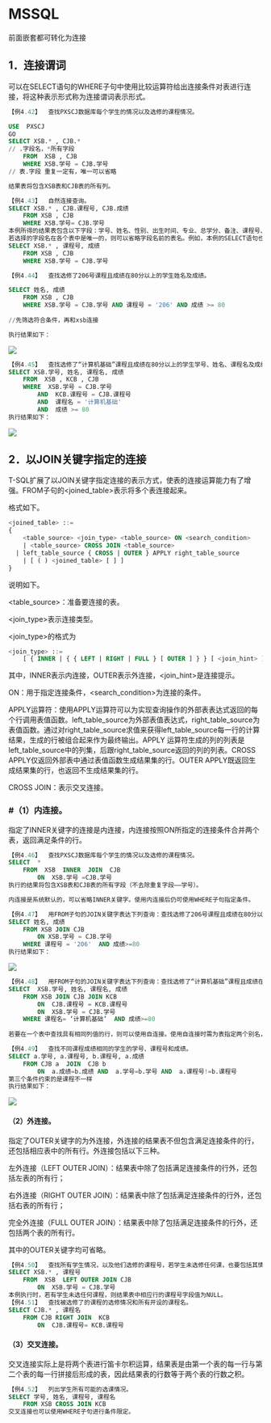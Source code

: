# MSSQL

前面嵌套都可转化为连接



## 1．连接谓词

可以在SELECT语句的WHERE子句中使用比较运算符给出连接条件对表进行连接，将这种表示形式称为连接谓词表示形式。

```sql
【例4.42】  查找PXSCJ数据库每个学生的情况以及选修的课程情况。

USE  PXSCJ
GO
SELECT XSB.* , CJB.*
// .字段名，*所有字段
	FROM  XSB , CJB
	WHERE XSB.学号 = CJB.学号
// 表.字段 重复一定有，唯一可以省略

结果表将包含XSB表和CJB表的所有列。
```
```sql
【例4.43】  自然连接查询。
SELECT XSB.* , CJB.课程号, CJB.成绩
	FROM XSB , CJB
	WHERE XSB.学号= CJB.学号
本例所得的结果表包含以下字段：学号、姓名、性别、出生时间、专业、总学分、备注、课程号、成绩。
若选择的字段名在各个表中是唯一的，则可以省略字段名前的表名。例如，本例的SELECT语句也可写为：
SELECT XSB.* , 课程号, 成绩
	FROM XSB , CJB
	WHERE XSB.学号 = CJB.学号

```


```sql
【例4.44】  查找选修了206号课程且成绩在80分以上的学生姓名及成绩。

SELECT 姓名, 成绩
	FROM XSB , CJB
	WHERE XSB.学号 = CJB.学号 AND 课程号 = '206' AND 成绩 >= 80
	
//先筛选符合条件，再和xsb连接

执行结果如下：
```

![](https://img1.zlogs.net/20/20200121234649.png)

```sql
【例4.45】  查找选修了“计算机基础”课程且成绩在80分以上的学生学号、姓名、课程名及成绩。
SELECT XSB.学号, 姓名, 课程名, 成绩
	FROM  XSB , KCB , CJB
	WHERE  XSB.学号 = CJB.学号 
		AND  KCB.课程号 = CJB.课程号
		AND  课程名 = '计算机基础'  
		AND  成绩 >= 80
执行结果如下：
```

![](https://img1.zlogs.net/20/20200121235902.png)


##  2．以JOIN关键字指定的连接

T-SQL扩展了以JOIN关键字指定连接的表示方式，使表的连接运算能力有了增强。FROM子句的<joined_table>表示将多个表连接起来。

格式如下。
```sql
<joined_table> ::= 
{
    <table_source> <join_type> <table_source> ON <search_condition> 
    | <table_source> CROSS JOIN <table_source> 
  | left_table_source { CROSS | OUTER } APPLY right_table_source 
    | [ ( ) <joined_table> [ ] ] 
}
```
说明如下。

<table_source>：准备要连接的表。

<join_type>表示连接类型。

<join_type>的格式为
```sql
<join_type> ::= 
    [ { INNER | { { LEFT | RIGHT | FULL } [ OUTER ] } } [ <join_hint> ] ] JOIN
```
其中，INNER表示内连接，OUTER表示外连接，<join_hint>是连接提示。

ON：用于指定连接条件，<search_condition>为连接的条件。

APPLY运算符：使用APPLY运算符可以为实现查询操作的外部表表达式返回的每个行调用表值函数。left_table_source为外部表值表达式，right_table_source为表值函数。通过对right_table_source求值来获得left_table_source每一行的计算结果，生成的行被组合起来作为最终输出。APPLY 运算符生成的列的列表是left_table_source中的列集，后跟right_table_source返回的列的列表。CROSS APPLY仅返回外部表中通过表值函数生成结果集的行。OUTER APPLY既返回生成结果集的行，也返回不生成结果集的行。

CROSS JOIN：表示交叉连接。



### #（1）内连接。

指定了INNER关键字的连接是内连接，内连接按照ON所指定的连接条件合并两个表，返回满足条件的行。
```sql
【例4.46】  查找PXSCJ数据库每个学生的情况以及选修的课程情况。
SELECT  *
	FROM  XSB  INNER  JOIN  CJB 
		ON  XSB.学号 =CJB.学号
执行的结果将包含XSB表和CJB表的所有字段（不去除重复字段——学号）。

内连接是系统默认的，可以省略INNER关键字。使用内连接后仍可使用WHERE子句指定条件。

【例4.47】  用FROM子句的JOIN关键字表达下列查询：查找选修了206号课程且成绩在80分以上的学生姓名及成绩。
SELECT 姓名, 成绩
	FROM XSB JOIN CJB 
		ON XSB.学号 = CJB.学号 
	WHERE 课程号 = '206'  AND 成绩>=80
执行结果如下：

```
![](https://img1.zlogs.net/20/20200121235903.png)


```sql
【例4.48】  用FROM子句的JOIN关键字表达下列查询：查找选修了“计算机基础”课程且成绩在80分以上的学生学号、姓名、课程名及成绩。
SELECT 	XSB.学号, 姓名, 课程名, 成绩
	FROM XSB JOIN CJB JOIN KCB  
		ON  CJB.课程号 = KCB.课程号  
		ON  XSB.学号 = CJB.学号 
	WHERE 课程名= ‘计算机基础’  AND 成绩>=80 
	
若要在一个表中查找具有相同列值的行，则可以使用自连接。使用自连接时需为表指定两个别名，且对所有列的引用均要用别名限定。

【例4.49】  查找不同课程成绩相同的学生的学号、课程号和成绩。
SELECT a.学号, a.课程号, b.课程号, a.成绩
	FROM CJB a  JOIN  CJB b 
		ON  a.成绩=b.成绩 AND  a.学号=b.学号 AND  a.课程号!=b.课程号
第三个条件约束的是课程不一样
执行结果如下：

```
![](https://img1.zlogs.net/20/20200121235904.png)




#### （2）外连接。

指定了OUTER关键字的为外连接，外连接的结果表不但包含满足连接条件的行，还包括相应表中的所有行。外连接包括以下三种。

左外连接（LEFT OUTER JOIN）：结果表中除了包括满足连接条件的行外，还包括左表的所有行；

右外连接（RIGHT OUTER JOIN）：结果表中除了包括满足连接条件的行外，还包括右表的所有行；

完全外连接（FULL OUTER JOIN）：结果表中除了包括满足连接条件的行外，还包括两个表的所有行。

其中的OUTER关键字均可省略。

```sql
【例4.50】  查找所有学生情况，以及他们选修的课程号，若学生未选修任何课，也要包括其情况。
SELECT XSB.* , 课程号
   	FROM  XSB  LEFT OUTER JOIN CJB 
		ON  XSB.学号 = CJB.学号
本例执行时，若有学生未选任何课程，则结果表中相应行的课程号字段值为NULL。
【例4.51】  查找被选修了的课程的选修情况和所有开设的课程名。
SELECT CJB.* , 课程名
	FROM CJB RIGHT JOIN  KCB 
		ON  CJB.课程号= KCB.课程号

```
#### （3）交叉连接。

交叉连接实际上是将两个表进行笛卡尔积运算，结果表是由第一个表的每一行与第二个表的每一行拼接后形成的表，因此结果表的行数等于两个表的行数之积。

```sql
【例4.52】  列出学生所有可能的选课情况。
SELECT 学号, 姓名, 课程号, 课程名
	FROM XSB CROSS JOIN KCB
交叉连接也可以使用WHERE子句进行条件限定。
```























